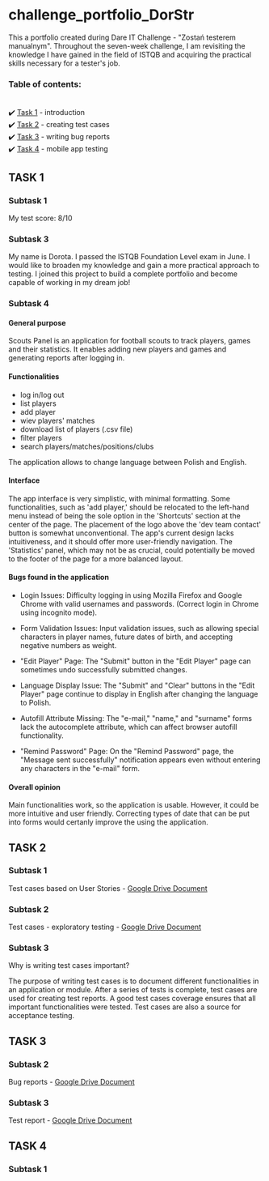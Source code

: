 # challenge_portfolio_DorStr

This a portfolio created during Dare IT Challenge - "Zostań testerem manualnym". Throughout the seven-week challenge, I am revisiting the knowledge I have gained in the field of ISTQB and acquiring the practical skills necessary for a tester's job. 

### Table of contents: </br> </br>

 :heavy_check_mark: [Task 1](#task-1) - introduction </br>
 :heavy_check_mark: [Task 2](#task-2) - creating test cases </br>
 :heavy_check_mark: [Task 3](#task-3) - writing bug reports </br>
 :heavy_check_mark: [Task 4](#task-4) - mobile app testing </br>

## TASK 1
### Subtask 1
My test score: 8/10
### Subtask 3
My name is Dorota. I passed the ISTQB Foundation Level exam in June. I would like to broaden my knowledge and gain a more practical approach to testing. I joined this project to build a complete portfolio and become capable of working in my dream job!
### Subtask 4

#### General purpose

Scouts Panel is an application for football scouts to track players, games and their statistics. It enables adding new players and games and generating reports after logging in.

#### Functionalities

 - log in/log out
 - list players
 - add player
 - wiev players' matches
 - download list of players (.csv file)
 - filter players 
 - search players/matches/positions/clubs

The application allows to change language between Polish and English.

#### Interface

The app interface is very simplistic, with minimal formatting. Some functionalities, such as 'add player,' should be relocated to the left-hand menu instead of being the sole option in the 'Shortcuts' section at the center of the page. The placement of the logo above the 'dev team contact' button is somewhat unconventional. The app's current design lacks intuitiveness, and it should offer more user-friendly navigation. The 'Statistics' panel, which may not be as crucial, could potentially be moved to the footer of the page for a more balanced layout.


#### Bugs found in the application

* Login Issues:
Difficulty logging in using Mozilla Firefox and Google Chrome with valid usernames and passwords. (Correct login in Chrome using incognito mode).

* Form Validation Issues:
Input validation issues, such as allowing special characters in player names, future dates of birth, and accepting negative numbers as weight.

* "Edit Player" Page:
The "Submit" button in the "Edit Player" page can sometimes undo successfully submitted changes.

* Language Display Issue:
The "Submit" and "Clear" buttons in the "Edit Player" page continue to display in English after changing the language to Polish.

* Autofill Attribute Missing:
The "e-mail," "name," and "surname" forms lack the autocomplete attribute, which can affect browser autofill functionality.

 * "Remind Password" Page:
On the "Remind Password" page, the "Message sent successfully" notification appears even without entering any characters in the "e-mail" form.

#### Overall opinion

Main functionalities work, so the application is usable. However, it could be more intuitive and user friendly. Correcting types of date that can be put into forms would certanly improve the using the application.

## TASK 2

### Subtask 1
Test cases based on User Stories - [Google Drive Document](https://docs.google.com/spreadsheets/d/18KRhJNuf7G2CwXaZG6rypxzqSSqxzQfxxIP56fwFskw/edit#gid=0)

### Subtask 2
Test cases - exploratory testing - [Google Drive Document](https://docs.google.com/spreadsheets/d/1zPPDsfIzF4ZiUUsAtWzGJgTkTW75ugP_xaIP0v2w1a0/edit#gid=0)

### Subtask 3

Why is writing test cases important?

The purpose of writing test cases is to document different functionalities in an application or module. After a series of tests is complete, test cases are used for creating test reports. A good test cases coverage ensures that all important functionalities were tested. Test cases are also a source for acceptance testing.


## TASK 3
### Subtask 2
Bug reports - [Google Drive Document](https://docs.google.com/spreadsheets/d/1FaXpOwPhmqCUNZjDiu7S9E8Cl5EN8CxWqXOU3nAvnes/edit?usp=drive_link)

### Subtask 3 
Test report - [Google Drive Document](https://docs.google.com/document/d/1A4OZUM8-a3qJvJtBDRqSAUafLeQQ8cy-hpkIjiHffUY/edit?usp=drive_link)

## TASK 4
### Subtask 1

